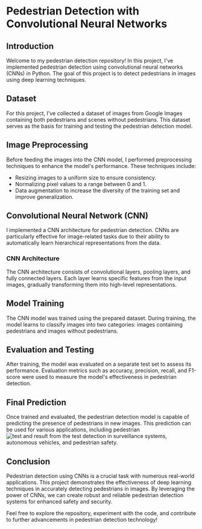 # Pedestrian Detection with Convolutional Neural Networks

## Introduction
Welcome to my pedestrian detection repository! In this project, I've implemented pedestrian detection using convolutional neural networks (CNNs) in Python. The goal of this project is to detect pedestrians in images using deep learning techniques.

## Dataset
For this project, I've collected a dataset of images from Google Images containing both pedestrians and scenes without pedestrians. This dataset serves as the basis for training and testing the pedestrian detection model.

## Image Preprocessing
Before feeding the images into the CNN model, I performed preprocessing techniques to enhance the model's performance. These techniques include:
- Resizing images to a uniform size to ensure consistency.
- Normalizing pixel values to a range between 0 and 1.
- Data augmentation to increase the diversity of the training set and improve generalization.

## Convolutional Neural Network (CNN)
I implemented a CNN architecture for pedestrian detection. CNNs are particularly effective for image-related tasks due to their ability to automatically learn hierarchical representations from the data.

### CNN Architecture
The CNN architecture consists of convolutional layers, pooling layers, and fully connected layers. Each layer learns specific features from the input images, gradually transforming them into high-level representations.

## Model Training
The CNN model was trained using the prepared dataset. During training, the model learns to classify images into two categories: images containing pedestrians and images without pedestrians.

## Evaluation and Testing
After training, the model was evaluated on a separate test set to assess its performance. Evaluation metrics such as accuracy, precision, recall, and F1-score were used to measure the model's effectiveness in pedestrian detection.

## Final Prediction
Once trained and evaluated, the pedestrian detection model is capable of predicting the presence of pedestrians in new images. This prediction can be used for various applications, including pedestrian ![test and result from the test](https://github.com/mdoctos/Pedistrian-Detection-/assets/57889962/d4facb72-b587-40c8-a736-a90e4ab054be)
detection in surveillance systems, autonomous vehicles, and pedestrian safety.

## Conclusion
Pedestrian detection using CNNs is a crucial task with numerous real-world applications. This project demonstrates the effectiveness of deep learning techniques in accurately detecting pedestrians in images. By leveraging the power of CNNs, we can create robust and reliable pedestrian detection systems for enhanced safety and security.

Feel free to explore the repository, experiment with the code, and contribute to further advancements in pedestrian detection technology!
